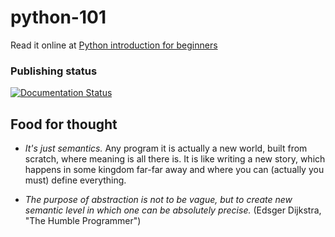 # python-101

Read it online at
[Python introduction for beginners](https://python-1o1-tutorial.readthedocs.io/)

### Publishing status

[![Documentation Status](https://readthedocs.org/projects/python-1o1-tutorial/badge/?version=latest)](https://python-1o1-tutorial.readthedocs.io/?badge=latest)


## Food for thought

* _It's just semantics._ Any program it is actually a new world, built from
scratch, where meaning is all there is. It is like writing a new story, which
happens in some kingdom far-far away and where you can (actually you must)
define everything.

* _The purpose of abstraction is not to be vague, but to create new semantic
level in which one can be absolutely precise._ (Edsger Dijkstra, "The Humble
Programmer")
